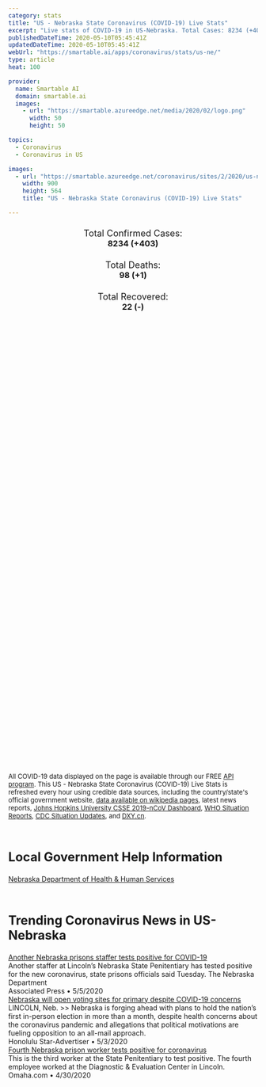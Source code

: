 ```yaml
---
category: stats
title: "US - Nebraska State Coronavirus (COVID-19) Live Stats"
excerpt: "Live stats of COVID-19 in US-Nebraska. Total Cases: 8234 (+403), Deaths: 98 (+1), Recoveries: 22(-)."
publishedDateTime: 2020-05-10T05:45:41Z
updatedDateTime: 2020-05-10T05:45:41Z
webUrl: "https://smartable.ai/apps/coronavirus/stats/us-ne/"
type: article
heat: 100

provider:
  name: Smartable AI
  domain: smartable.ai
  images:
    - url: "https://smartable.azureedge.net/media/2020/02/logo.png"
      width: 50
      height: 50

topics:
  - Coronavirus
  - Coronavirus in US

images:
  - url: "https://smartable.azureedge.net/coronavirus/sites/2/2020/us-ne.jpg"
    width: 900
    height: 564
    title: "US - Nebraska State Coronavirus (COVID-19) Live Stats"

---
```

<div class="total-stats" style="text-align: center;">
    <h3>
	    <div style="font-size: 18px; font-weight: 400;">Total Confirmed Cases:</div>
	    8234 (<span class='red'>+403</span>)
    </h3>
    <h3>
	    <div style="font-size: 18px; font-weight: 400;">Total Deaths:</div>
	    98 (<span class='red'>+1</span>)
    </h3>
    <h3>
	    <div style="font-size: 18px; font-weight: 400;">Total Recovered:</div>
	    22 (-)
    </h3>
</div>

<script type="text/javascript" src="https://www.gstatic.com/charts/loader.js"></script>

<div id="time_series_chart" style="width: 100%; height: 400px;"></div>
<script type="text/javascript">
  google.charts.load('current', {'packages':['corechart']});
  google.charts.setOnLoadCallback(drawChart);
  function drawChart() {
    var data = google.visualization.arrayToDataTable([
      ['Date', 'Total Cases', 'Total Deaths', 'Total Recovered'],
      ['1/22/2020', 0, 0, 0],['1/23/2020', 0, 0, 0],['1/24/2020', 0, 0, 0],['1/25/2020', 0, 0, 0],['1/26/2020', 0, 0, 0],['1/27/2020', 0, 0, 0],['1/28/2020', 0, 0, 0],['1/29/2020', 0, 0, 0],['1/30/2020', 0, 0, 0],['1/31/2020', 0, 0, 0],['2/1/2020', 0, 0, 0],['2/2/2020', 0, 0, 0],['2/3/2020', 0, 0, 0],['2/4/2020', 0, 0, 0],['2/5/2020', 0, 0, 0],['2/6/2020', 0, 0, 0],['2/7/2020', 0, 0, 0],['2/8/2020', 0, 0, 0],['2/9/2020', 0, 0, 0],['2/10/2020', 0, 0, 0],['2/11/2020', 0, 0, 0],['2/12/2020', 0, 0, 0],['2/13/2020', 0, 0, 0],['2/14/2020', 0, 0, 0],['2/15/2020', 0, 0, 0],['2/16/2020', 0, 0, 0],['2/17/2020', 0, 0, 0],['2/18/2020', 0, 0, 0],['2/19/2020', 0, 0, 0],['2/20/2020', 0, 0, 0],['2/21/2020', 0, 0, 0],['2/22/2020', 0, 0, 0],['2/23/2020', 0, 0, 0],['2/24/2020', 0, 0, 0],['2/25/2020', 0, 0, 0],['2/26/2020', 0, 0, 0],['2/27/2020', 0, 0, 0],['2/28/2020', 0, 0, 0],['2/29/2020', 0, 0, 0],['3/1/2020', 0, 0, 0],['3/2/2020', 0, 0, 0],['3/3/2020', 0, 0, 0],['3/4/2020', 0, 0, 0],['3/5/2020', 0, 0, 0],['3/6/2020', 1, 0, 0],['3/7/2020', 1, 0, 0],['3/8/2020', 1, 0, 0],['3/9/2020', 3, 0, 0],['3/10/2020', 3, 0, 0],['3/11/2020', 5, 0, 0],['3/12/2020', 11, 0, 0],['3/13/2020', 14, 0, 0],['3/14/2020', 17, 0, 0],['3/15/2020', 18, 0, 0],['3/16/2020', 18, 0, 0],['3/17/2020', 24, 0, 0],['3/18/2020', 29, 0, 0],['3/19/2020', 32, 0, 0],['3/20/2020', 38, 0, 0],['3/21/2020', 51, 0, 0],['3/22/2020', 51, 0, 0],['3/23/2020', 66, 0, 0],['3/24/2020', 71, 0, 0],['3/25/2020', 74, 0, 0],['3/26/2020', 82, 0, 0],['3/27/2020', 90, 2, 0],['3/28/2020', 108, 2, 0],['3/29/2020', 120, 2, 0],['3/30/2020', 154, 3, 0],['3/31/2020', 178, 4, 0],['4/1/2020', 215, 4, 0],['4/2/2020', 255, 6, 0],['4/3/2020', 280, 6, 0],['4/4/2020', 323, 8, 0],['4/5/2020', 364, 8, 0],['4/6/2020', 418, 9, 0],['4/7/2020', 478, 10, 0],['4/8/2020', 519, 12, 0],['4/9/2020', 577, 15, 0],['4/10/2020', 647, 17, 0],['4/11/2020', 704, 17, 0],['4/12/2020', 814, 17, 0],['4/13/2020', 853, 18, 0],['4/14/2020', 901, 20, 0],['4/15/2020', 952, 21, 0],['4/16/2020', 1066, 24, 0],['4/17/2020', 1138, 24, 0],['4/18/2020', 1287, 28, 0],['4/19/2020', 1474, 28, 0],['4/20/2020', 1648, 33, 0],['4/21/2020', 1722, 33, 0],['4/22/2020', 1813, 38, 0],['4/23/2020', 2202, 47, 0],['4/24/2020', 2271, 56, 0],['4/25/2020', 2732, 53, 22],['4/26/2020', 3095, 56, 22],['4/27/2020', 3358, 57, 22],['4/28/2020', 3515, 57, 22],['4/29/2020', 3865, 68, 22],['4/30/2020', 4281, 75, 22],['5/1/2020', 4793, 75, 22],['5/2/2020', 5330, 78, 22],['5/3/2020', 5679, 81, 22],['5/4/2020', 6107, 86, 22],['5/5/2020', 6438, 84, 22],['5/6/2020', 6771, 88, 22],['5/7/2020', 7190, 92, 22],['5/8/2020', 7831, 97, 22],['5/9/2020', 8234, 98, 22],
    ]);
    var options = {
      curveType: 'none',
      chartArea: {'width': '80%', 'height': '80%'},
      legend: { position: 'top' },
      lineWidth: 5,
      colors: ['#f60109', '#444444', '#81B71F']
    };
    var chart = new google.visualization.LineChart(document.getElementById('time_series_chart'));
    chart.draw(data, options);
  }
</script>

<div id="geo_chart" style="width: 100%; height: 500px;"></div>
<script type="text/javascript">
  google.charts.load('current', {
    'packages':['geochart'],
    'mapsApiKey': 'AIzaSyDk1HhVhLaveyKrUhhHZ5YwzIpEcbdal6U'
  });
  google.charts.setOnLoadCallback(drawRegionsMap);
  function drawRegionsMap() {
    var data = google.visualization.arrayToDataTable([
      ['LATITUDE', 'LONGITUDE', 'DESCRIPTION', 'Total Cases', 'Total Deaths'],
      [40.4377, -98.4409, "Adams", 223, 6],[40.9276, -99.3901, "Buffalo", 121, 1],[40.8691, -96.14, "Cass", 11, 0],[40.7065, -100.2155, "Dawson", 705, 4],[41.416, -96.5021, "Dodge", 147, 0],[41.3148, -96.1951, "Douglas", 1501, 19],[40.2849, -96.534, "Gage", 40, 3],[40.5733, -99.7409, "Gosper", 12, 0],[41.0046, -98.6007, "Hall", 1325, 34],[40.4981, -98.9671, "Kearney", 7, 0],[42.6712, -97.8722, "Knox", 5, 0],[40.6818, -96.5039, "Lancaster", 595, 2],[40.7539, -100.7319, "Lincoln", 39, 2],[42.0328, -97.4209, "Madison", 249, 4],[40.4787, -95.7313, "Nemaha", 1, 0],[41.7004, -97.6938, "Platte", 353, 0],[41.0718, -95.9255, "Sarpy", 234, 1],[41.2665, -96.7209, "Saunders", 11, 1],[41.9641, -103.9247, "Scotts Bluff", 42, 0],[41.4747, -96.2037, "Washington", 23, 1],[40.7795, -97.8114, "York", 17, 0],[42.3377, -97.9718, "Antelope", 6, 0],[41.2342, -103.4867, "Kimball", 10, 0],[41.8378, -96.7062, "Cuming", 12, 0],[40.8812, -97.8875, "Hamilton", 52, 9],[40.6762, -95.8613, "Otoe", 3, 0],[41.4367, -97.2152, "Colfax", 413, 0],[41.1667, -98.1389, "Merrick", 21, 0],[42.923, -101.6997, "Cherry", 1, 0],[40.5104, -96.1617, "Johnson", 5, 0],[40.7782, -97.2825, "Seward", 17, 1],[40.5263, -99.6324, "Phelps", 10, 0],[41.4082, -102.9708, "Cheyenne", 8, 0],[41.2863, -99.3824, "Custer", 33, 4],[41.9471, -97.2172, "Stanton", 11, 0],[41.936, -96.4717, "Burt", 6, 0],[41.116, -97.5911, "Polk", 10, 0],[40.0864, -98.5222, "Webster", 5, 0],[40.0966, -98.9514, "Franklin", 6, 0],[42.4555, -97.4698, "Cedar", 5, 0],[40.3548, -98.1392, "Clay", 13, 0],[42.2758, -97.1909, "Wayne", 2, 0],[42.2747, -97.6651, "Pierce", 2, 0],[42.4507, -96.579, "Dakota", 1407, 5],[40.4809, -96.9646, "Saline", 349, 0],[41.6639, -103.0962, "Morrill", 9, 0],[42.3213, -103.0753, "Box Butte", 1, 0],[41.2156, -98.628, "Howard", 22, 0],[41.4709, -98.0677, "Nance", 4, 0],[41.1983, -97.2974, "Butler", 16, 0],[40.2046, -100.6213, "Red Willow", 5, 0],[40.2776, -99.7763, "Furnas", 4, 0],[42.0574, -96.5128, "Thurston", 12, 0],[42.2665, -96.8632, "Dixon", 24, 0],[40.4149, -97.5871, "Fillmore", 3, 1],[41.5484, -98.5305, "Greeley", 2, 0],[41.1562, -99.1532, "Sherman", 2, 0],[41.9251335, -99.456155, "Loup", 1, 0],[41.5680276, -101.6157773, "Arthur", 1, 0],[42.6551733, -103.0817903, "Dawes", 2, 0],[40.1680732, -97.179026, "Jefferson", 4, 0],[41.4936253, -98.9245343, "Valley", 1, 0],[40.5744778, -100.3497895, "Frontier", 1, 0],[40.1844599, -101.0711758, "Hitchcock", 1, 0],[41.9368476, -101.0711758, "Hooker", 1, 0],[41.1815863, -101.5248055, "Keith", 2, 0],[42.3803308, -98.6600586, "Holt", 1, 0],[41.7172326, -98.0465185, "Boone", 2, 0],[41.6222686, -101.0711758, "McPherson", 10, 0],[41.9882143, -100.5296115, "Thomas", 1, 0],
    ]);
    var options = {
      backgroundColor: {fill:'transparent',stroke:'#FFF' ,strokeWidth:0 }, 
      displayMode: 'markers',
      region: 'US-NE', 
      resolution: 'metros',
      colorAxis: {colors: ['#F27D81', '#f60109']},
      sizeAxis: {minSize:3,  maxSize:12},
    };
    var chart = new google.visualization.GeoChart(document.getElementById('geo_chart'));
    chart.draw(data, options);
  };
</script>

<div id="geo_table"></div>
<script type="text/javascript">
  google.charts.load('current', {'packages':['table']});
  google.charts.setOnLoadCallback(drawTable);
  function drawTable() {
    var data = new google.visualization.DataTable();
    data.addColumn('string', 'Location');
    data.addColumn('number', 'Total Cases');
    data.addColumn('number', 'New Cases');
    data.addColumn('number', 'Active Cases');
    data.addColumn('number', 'Total Deaths');
    data.addColumn('number', 'New Deaths');
    data.addColumn('number', 'Total Recovered');
    data.addRows([
      [{v:"Adams", f:"Adams"}, 223, 5, 217, 6, 0, 0],[{v:"Buffalo", f:"Buffalo"}, 121, 2, 120, 1, 0, 0],[{v:"Cass", f:"Cass"}, 11, 2, 11, 0, 0, 0],[{v:"Dawson", f:"Dawson"}, 705, 25, 701, 4, 0, 0],[{v:"Dodge", f:"Dodge"}, 147, 8, 147, 0, 0, 0],[{v:"Douglas", f:"Douglas"}, 1501, 159, 1482, 19, 0, 0],[{v:"Gage", f:"Gage"}, 40, 0, 37, 3, 0, 0],[{v:"Gosper", f:"Gosper"}, 12, 0, 12, 0, 0, 0],[{v:"Hall", f:"Hall"}, 1325, 14, 1291, 34, 0, 0],[{v:"Kearney", f:"Kearney"}, 7, 0, 7, 0, 0, 0],[{v:"Knox", f:"Knox"}, 5, 0, 5, 0, 0, 0],[{v:"Lancaster", f:"Lancaster"}, 595, 48, 593, 2, 0, 0],[{v:"Lincoln", f:"Lincoln"}, 39, 0, 37, 2, 0, 0],[{v:"Madison", f:"Madison"}, 249, 6, 245, 4, 0, 0],[{v:"Nemaha", f:"Nemaha"}, 1, 0, 1, 0, 0, 0],[{v:"Platte", f:"Platte"}, 353, 29, 353, 0, 0, 0],[{v:"Sarpy", f:"Sarpy"}, 234, 16, 233, 1, 0, 0],[{v:"Saunders", f:"Saunders"}, 11, 0, 10, 1, 1, 0],[{v:"Scotts Bluff", f:"Scotts Bluff"}, 42, 3, 42, 0, 0, 0],[{v:"Washington", f:"Washington"}, 23, 0, 22, 1, 0, 0],[{v:"York", f:"York"}, 17, 2, 17, 0, 0, 0],[{v:"Antelope", f:"Antelope"}, 6, 0, 6, 0, 0, 0],[{v:"Kimball", f:"Kimball"}, 10, 0, 10, 0, 0, 0],[{v:"Cuming", f:"Cuming"}, 12, 1, 12, 0, 0, 0],[{v:"Hamilton", f:"Hamilton"}, 52, 0, 43, 9, 0, 0],[{v:"Otoe", f:"Otoe"}, 3, 0, 3, 0, 0, 0],[{v:"Colfax", f:"Colfax"}, 413, 22, 413, 0, 0, 0],[{v:"Merrick", f:"Merrick"}, 21, 0, 21, 0, 0, 0],[{v:"Cherry", f:"Cherry"}, 1, 0, 1, 0, 0, 0],[{v:"Johnson", f:"Johnson"}, 5, 0, 5, 0, 0, 0],[{v:"Seward", f:"Seward"}, 17, 1, 16, 1, 0, 0],[{v:"Phelps", f:"Phelps"}, 10, 1, 10, 0, 0, 0],[{v:"Cheyenne", f:"Cheyenne"}, 8, 0, 8, 0, 0, 0],[{v:"Custer", f:"Custer"}, 33, 0, 29, 4, 0, 0],[{v:"Stanton", f:"Stanton"}, 11, 0, 11, 0, 0, 0],[{v:"Burt", f:"Burt"}, 6, 1, 6, 0, 0, 0],[{v:"Polk", f:"Polk"}, 10, 0, 10, 0, 0, 0],[{v:"Webster", f:"Webster"}, 5, 0, 5, 0, 0, 0],[{v:"Franklin", f:"Franklin"}, 6, 1, 6, 0, 0, 0],[{v:"Cedar", f:"Cedar"}, 5, 0, 5, 0, 0, 0],[{v:"Clay", f:"Clay"}, 13, 0, 13, 0, 0, 0],[{v:"Wayne", f:"Wayne"}, 2, 1, 2, 0, 0, 0],[{v:"Pierce", f:"Pierce"}, 2, 0, 2, 0, 0, 0],[{v:"Dakota", f:"Dakota"}, 1407, 84, 1402, 5, 0, 0],[{v:"Saline", f:"Saline"}, 349, 29, 349, 0, 0, 0],[{v:"Morrill", f:"Morrill"}, 9, 1, 9, 0, 0, 0],[{v:"Box Butte", f:"Box Butte"}, 1, 0, 1, 0, 0, 0],[{v:"Howard", f:"Howard"}, 22, 1, 22, 0, 0, 0],[{v:"Nance", f:"Nance"}, 4, 0, 4, 0, 0, 0],[{v:"Butler", f:"Butler"}, 16, 1, 16, 0, 0, 0],[{v:"Red Willow", f:"Red Willow"}, 5, 0, 5, 0, 0, 0],[{v:"Furnas", f:"Furnas"}, 4, 0, 4, 0, 0, 0],[{v:"Thurston", f:"Thurston"}, 12, 0, 12, 0, 0, 0],[{v:"Dixon", f:"Dixon"}, 24, 1, 24, 0, 0, 0],[{v:"Fillmore", f:"Fillmore"}, 3, 0, 2, 1, 0, 0],[{v:"Greeley", f:"Greeley"}, 2, 0, 2, 0, 0, 0],[{v:"Sherman", f:"Sherman"}, 2, 0, 2, 0, 0, 0],[{v:"Loup", f:"Loup"}, 1, 0, 1, 0, 0, 0],[{v:"Arthur", f:"Arthur"}, 1, 0, 1, 0, 0, 0],[{v:"Dawes", f:"Dawes"}, 2, 0, 2, 0, 0, 0],[{v:"Jefferson", f:"Jefferson"}, 4, 0, 4, 0, 0, 0],[{v:"Valley", f:"Valley"}, 1, 0, 1, 0, 0, 0],[{v:"Frontier", f:"Frontier"}, 1, 0, 1, 0, 0, 0],[{v:"Hitchcock", f:"Hitchcock"}, 1, 0, 1, 0, 0, 0],[{v:"Hooker", f:"Hooker"}, 1, 0, 1, 0, 0, 0],[{v:"Keith", f:"Keith"}, 2, 0, 2, 0, 0, 0],[{v:"Holt", f:"Holt"}, 1, 0, 1, 0, 0, 0],[{v:"Boone", f:"Boone"}, 2, 0, 2, 0, 0, 0],[{v:"McPherson", f:"McPherson"}, 10, 0, 10, 0, 0, 0],[{v:"Thomas", f:"Thomas"}, 1, 0, 1, 0, 0, 0],
    ]);
    data.setProperty(0, 0, 'style', 'min-width:100px');
    var table = new google.visualization.Table(document.getElementById('geo_table'));
    table.draw(data, {allowHtml: true, sortColumn: 2, sortAscending: false, width: '660px', height: '100%'});
  }
</script>

<span style="font-size: 13px">All COVID-19 data displayed on the page is available through our FREE <a href="https://developer.smartable.ai">API program</a>. This US - Nebraska State Coronavirus (COVID-19) Live Stats is refreshed every hour using credible data sources, including the country/state's official government website, <a href="https://en.wikipedia.org/wiki/2019%E2%80%9320_coronavirus_pandemic" target="_blank">data available on wikipedia pages</a>, latest news reports, <a href="https://systems.jhu.edu/research/public-health/ncov/" target="_blank">Johns Hopkins University CSSE 2019-nCoV Dashboard</a>, <a href="https://www.who.int/emergencies/diseases/novel-coronavirus-2019/situation-reports" target="_blank">WHO Situation Reports</a>, <a href="https://www.cdc.gov/coronavirus/2019-ncov/index.html" target="_blank">CDC Situation Updates</a>, and <a href="https://ncov.dxy.cn/ncovh5/view/pneumonia" target="_blank">DXY.cn</a>.</span>

<h2 id="news" class="center" style="margin-top: 60px; font-size: 25px;">Local Government Help Information</h2>
<div class="info center">
<a href="http://dhhs.ne.gov/Pages/Coronavirus.aspx" target="_blank">Nebraska Department of Health & Human Services</a>
</div>
<h2 id="news" class="center" style="margin-top: 60px; font-size: 25px;">Trending Coronavirus News in US-Nebraska</h2>
<div class="row">
<div class="col-md-6 col-sm-12">
  <div class="content-card">
	<a href="https://apnews.com/44536be6032fc220a0857b82c714073c"><div class="card-image" style="background-image: url(https://apnews.com/images/ShareLogo2.png)"></div></a>
	<div class="content">
		<div class="card-title"><a href="https://apnews.com/44536be6032fc220a0857b82c714073c">Another Nebraska prisons staffer tests positive for COVID-19</a></div>
		<div class="card-excerpt">Another staffer at Lincoln’s Nebraska State Penitentiary has tested positive for the new coronavirus, state prisons officials said Tuesday. The Nebraska Department</div>
		<div class="card-meta">
			<span class="card-provider">Associated Press</span> • <span class="card-date">5/5/2020</span>
		</div>
	</div>
  </div>
</div>
<div class="col-md-6 col-sm-12">
  <div class="content-card">
	<a href="https://www.staradvertiser.com/2020/05/03/breaking-news/nebraska-will-open-voting-sites-for-primary-despite-covid-19-concerns/"><div class="card-image" style="background-image: url(https://www.staradvertiser.com/wp-content/uploads/2020/05/web1_9939906-0c620346df17434c8575db27b21cda97.jpg)"></div></a>
	<div class="content">
		<div class="card-title"><a href="https://www.staradvertiser.com/2020/05/03/breaking-news/nebraska-will-open-voting-sites-for-primary-despite-covid-19-concerns/">Nebraska will open voting sites for primary despite COVID-19 concerns</a></div>
		<div class="card-excerpt">LINCOLN, Neb. >> Nebraska is forging ahead with plans to hold the nation’s first in-person election in more than a month, despite health concerns about the coronavirus pandemic and allegations that political motivations are fueling opposition to an all-mail approach.</div>
		<div class="card-meta">
			<span class="card-provider">Honolulu Star-Advertiser</span> • <span class="card-date">5/3/2020</span>
		</div>
	</div>
  </div>
</div>
<div class="col-md-6 col-sm-12">
  <div class="content-card">
	<a href="https://www.omaha.com/livewellnebraska/fourth-nebraska-prison-worker-tests-positive-for-coronavirus/article_d043dd03-8636-526a-afa3-596143d3cee5.html"><div class="card-image" style="background-image: url(https://bloximages.newyork1.vip.townnews.com/omaha.com/content/tncms/assets/v3/editorial/d/04/d043dd03-8636-526a-afa3-596143d3cee5/5eaaec5b001a4.preview.jpg?crop=1763%2C992%2C0%2C91&resize=1120%2C630&order=crop%2Cresize)"></div></a>
	<div class="content">
		<div class="card-title"><a href="https://www.omaha.com/livewellnebraska/fourth-nebraska-prison-worker-tests-positive-for-coronavirus/article_d043dd03-8636-526a-afa3-596143d3cee5.html">Fourth Nebraska prison worker tests positive for coronavirus</a></div>
		<div class="card-excerpt">This is the third worker at the State Penitentiary to test positive. The fourth employee worked at the Diagnostic & Evaluation Center in Lincoln.</div>
		<div class="card-meta">
			<span class="card-provider">Omaha.com</span> • <span class="card-date">4/30/2020</span>
		</div>
	</div>
  </div>
</div>

</div>

